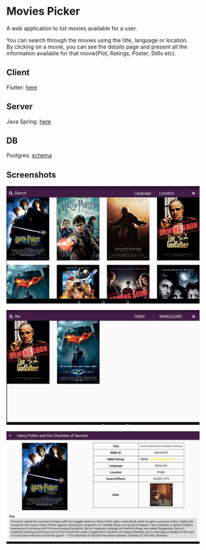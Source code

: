 # Movies Picker

A web application to list movies available for a user.

You can search through the movies using the title, language or location.<br/>
By clicking on a movie, you can see the details page and present all the information available for that movie(Plot, Ratings, Poster, Stills etc).


## Client
Flutter: [here](https://github.com/Draxent/MoviesPicker/tree/main/movies_picker_client)

## Server
Java Spring: [here](https://github.com/Draxent/MoviesPicker/tree/main/movies_picker_server/movies-picker)

## DB
Postgres: [schema](https://github.com/Draxent/MoviesPicker/blob/main/sql.csv)

## Screenshots

![screenshot1](https://github.com/Draxent/MoviesPicker/blob/main/screenshot1.jpg?raw=true)

![screenshot2](https://github.com/Draxent/MoviesPicker/blob/main/screenshot2.jpg?raw=true)

![screenshot3](https://github.com/Draxent/MoviesPicker/blob/main/screenshot3.jpg?raw=true)
